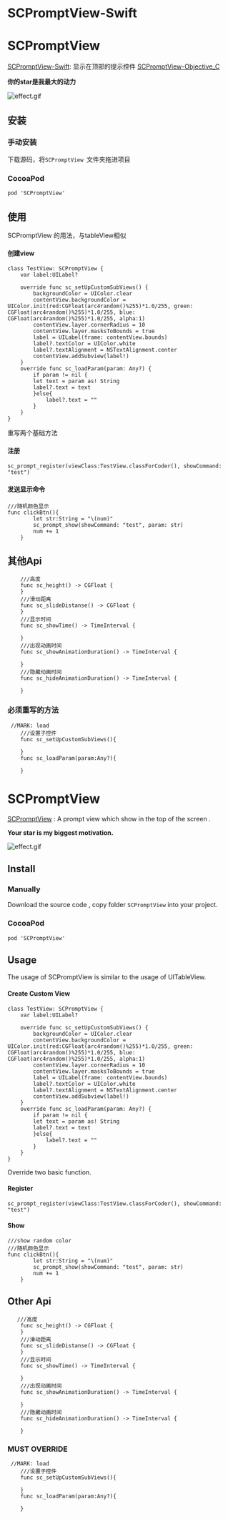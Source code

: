 # SCPromptView-Swift
# SCPromptView
[SCPromptView-Swift](https://github.com/Chan4iOS/SCPromptView-Swift): 显示在顶部的提示控件
[SCPromptView-Objective_C](https://github.com/Chan4iOS/SCPromptView)

**你的star是我最大的动力**


![effect.gif](http://upload-images.jianshu.io/upload_images/2170902-85ffe61c9e99f291.gif?imageMogr2/auto-orient/strip)


## 安装
### 手动安装
下载源码，将`SCPromptView `文件夹拖进项目

### CocoaPod
```
pod 'SCPromptView'
```

## 使用
SCPromptView 的用法，与tableView相似
#### 创建view
```
class TestView: SCPromptView {
    var label:UILabel?
    
    override func sc_setUpCustomSubViews() {
        backgroundColor = UIColor.clear
        contentView.backgroundColor = UIColor.init(red:CGFloat(arc4random()%255)*1.0/255, green: CGFloat(arc4random()%255)*1.0/255, blue: CGFloat(arc4random()%255)*1.0/255, alpha:1)
        contentView.layer.cornerRadius = 10
        contentView.layer.masksToBounds = true
        label = UILabel(frame: contentView.bounds)
        label?.textColor = UIColor.white
        label?.textAlignment = NSTextAlignment.center
        contentView.addSubview(label!)
    }
    override func sc_loadParam(param: Any?) {
        if param != nil {
        let text = param as! String
        label?.text = text
        }else{
            label?.text = ""
        }
    }
}
```
重写两个基础方法

#### 注册
```
sc_prompt_register(viewClass:TestView.classForCoder(), showCommand: "test")
```
#### 发送显示命令
```
///随机颜色显示
func clickBtn(){
        let str:String = "\(num)"
        sc_prompt_show(showCommand: "test", param: str)
        num += 1
    }
```

## 其他Api
```
    ///高度
    func sc_height() -> CGFloat {
    }
    ///滑动距离
    func sc_slideDistanse() -> CGFloat {
    }
    ///显示时间
    func sc_showTime() -> TimeInterval {
      
    }
    ///出现动画时间
    func sc_showAnimationDuration() -> TimeInterval {
        
    }
    ///隐藏动画时间
    func sc_hideAnimationDuration() -> TimeInterval {
        
    }
```

### 必须重写的方法

```
 //MARK: load
    ///设置子控件
    func sc_setUpCustomSubViews(){
        
    }
    func sc_loadParam(param:Any?){
        
    }
```



# SCPromptView

[SCPromptView](https://github.com/Chan4iOS/SCPromptView-Swift)  : A prompt view which show in the top of the screen .


**Your star is my biggest motivation.**

![effect.gif](http://upload-images.jianshu.io/upload_images/2170902-85ffe61c9e99f291.gif?imageMogr2/auto-orient/strip)

## Install
### Manually
Download the source code , copy  folder `SCPromptView` into your project.
### CocoaPod
```
pod 'SCPromptView'
```

## Usage
The usage of SCPromptView is similar to the usage of UITableView.
#### Create Custom View
```
class TestView: SCPromptView {
    var label:UILabel?
    
    override func sc_setUpCustomSubViews() {
        backgroundColor = UIColor.clear
        contentView.backgroundColor = UIColor.init(red:CGFloat(arc4random()%255)*1.0/255, green: CGFloat(arc4random()%255)*1.0/255, blue: CGFloat(arc4random()%255)*1.0/255, alpha:1)
        contentView.layer.cornerRadius = 10
        contentView.layer.masksToBounds = true
        label = UILabel(frame: contentView.bounds)
        label?.textColor = UIColor.white
        label?.textAlignment = NSTextAlignment.center
        contentView.addSubview(label!)
    }
    override func sc_loadParam(param: Any?) {
        if param != nil {
        let text = param as! String
        label?.text = text
        }else{
            label?.text = ""
        }
    }
}
```
Override two basic function.

#### Register
```
sc_prompt_register(viewClass:TestView.classForCoder(), showCommand: "test")
```
#### Show
```
///show random color
///随机颜色显示
func clickBtn(){
        let str:String = "\(num)"
        sc_prompt_show(showCommand: "test", param: str)
        num += 1
    }
```
## Other Api
```
   ///高度
    func sc_height() -> CGFloat {
    }
    ///滑动距离
    func sc_slideDistanse() -> CGFloat {
    }
    ///显示时间
    func sc_showTime() -> TimeInterval {
      
    }
    ///出现动画时间
    func sc_showAnimationDuration() -> TimeInterval {
        
    }
    ///隐藏动画时间
    func sc_hideAnimationDuration() -> TimeInterval {
        
    }
```
### MUST OVERRIDE

```
 //MARK: load
    ///设置子控件
    func sc_setUpCustomSubViews(){
        
    }
    func sc_loadParam(param:Any?){
        
    }
```


